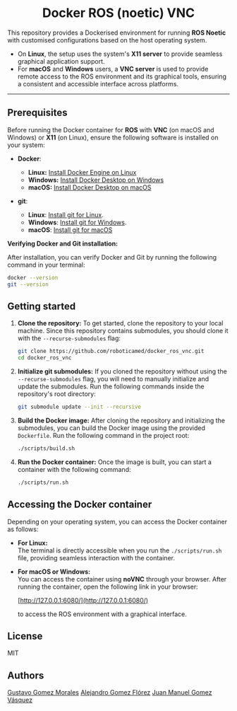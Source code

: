 <h1 align = "center">Docker ROS (noetic) VNC</h1>

This repository provides a Dockerised environment for running **ROS Noetic** with customised configurations based on the host operating system.

- On **Linux**, the setup uses the system's **X11 server** to provide seamless graphical application support.
- For **macOS** and **Windows** users, a **VNC server** is used to provide remote access to the ROS environment and its graphical tools, ensuring a consistent and accessible interface across platforms.

---

## Prerequisites

Before running the Docker container for **ROS** with **VNC** (on macOS and Windows) or **X11** (on Linux), ensure the following software is installed on your system:

- **Docker**:
    - **Linux:** [Install Docker Engine on Linux](https://docs.docker.com/engine/install/#supported-platforms)
    - **Windows:** [Install Docker Desktop on Windows](https://docs.docker.com/desktop/install/windows-install/)
    - **macOS:** [Install Docker Desktop on macOS](https://docs.docker.com/desktop/install/mac-install/)
    

- **git**:
    - **Linux**: [Install git for Linux](https://git-scm.com/download/linux).
    - **Windows**: [Install git for Windows](https://git-scm.com/download/win).
    - **macOS**: [Install git for macOS](https://git-scm.com/download/mac)

**Verifying Docker and Git installation:**

After installation, you can verify Docker and Git by running the following command in your terminal:

```bash
docker --version
git --version
```

## Getting started

1. **Clone the repository:**
    To get started, clone the repository to your local machine. Since this repository contains submodules, you should clone it with the `--recurse-submodules` flag:
    
    ```bash
    git clone https://github.com/roboticamed/docker_ros_vnc.git
    cd docker_ros_vnc
    ```

2. **Initialize git submodules:**
    If you cloned the repository without using the `--recurse-submodules` flag, you will need to manually initialize and update the submodules. Run the following commands inside the repository's root directory:

    ```bash
    git submodule update --init --recursive
    ```

3. **Build the Docker image:**
    After cloning the repository and initializing the submodules, you can build the Docker image using the provided `Dockerfile`. Run the following command in the project root:
    
    ```bash
    ./scripts/build.sh
    ```

4. **Run the Docker container:**
    Once the image is built, you can start a container with the following command:

    ```bash
    ./scripts/run.sh
    ```

## Accessing the Docker container

Depending on your operating system, you can access the Docker container as follows:

- **For Linux:**  
  The terminal is directly accessible when you run the `./scripts/run.sh` file, providing seamless interaction with the container.

- **For macOS or Windows:**  
  You can access the container using **noVNC** through your browser. After running the container, open the following link in your browser:

  [http://127.0.0.1:6080/](http://127.0.0.1:6080/)
  
  to access the ROS environment with a graphical interface.

## License
MIT

## Authors
[Gustavo Gomez Morales](https://www.linkedin.com/in/ggomezmorales/)
[Alejandro Gomez Flórez](https://www.linkedin.com/in/aldajo92)
[Juan Manuel Gomez Vásquez](https://www.linkedin.com/in/juan-manuel-g%C3%B3mez-v%C3%A1squez-97366a171/)
